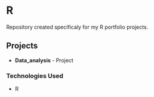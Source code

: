 # R
Repository created specificaly for my R portfolio projects.

## Projects
- **Data_analysis** - Project

### Technologies Used
- R
  

